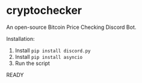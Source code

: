 # cryptochecker
An open-source Bitcoin Price Checking Discord Bot.

Installation:
1. Install ```pip install discord.py```
2. Install ```pip install asyncio```
3. Run the script

READY
